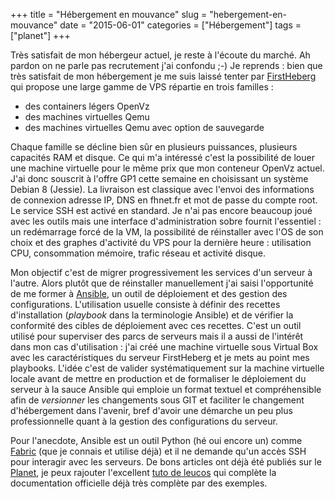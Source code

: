 +++
title = "Hébergement en mouvance"
slug = "hebergement-en-mouvance"
date = "2015-06-01"
categories = ["Hébergement"]
tags = ["planet"]
+++

Très satisfait de mon hébergeur actuel, je reste à l'écoute du marché. Ah
pardon on ne parle pas recrutement j'ai confondu ;-) Je reprends : bien que
très satisfait de mon hébergement je me suis laissé tenter par
[FirstHeberg](https://www.firstheberg.com) qui propose une large gamme de VPS
répartie en trois familles :

- des containers légers OpenVz
- des machines virtuelles Qemu
- des machines virtuelles Qemu avec option de sauvegarde

Chaque famille se décline bien sûr en plusieurs puissances, plusieurs capacités
RAM et disque. Ce qui m'a intéressé c'est la possibilité de louer une machine
virtuelle pour le même prix que mon conteneur OpenVz actuel. J'ai donc souscrit
à l'offre GP1 cette semaine en choisissant un système Debian 8 (Jessie). La
livraison est classique avec l'envoi des informations de connexion adresse IP,
DNS en fhnet.fr et mot de passe du compte root. Le service SSH est activé en
standard. Je n'ai pas encore beaucoup joué avec les outils mais une interface
d'administration sobre fournit l'essentiel : un redémarrage forcé de la VM, la
possibilité de réinstaller avec l'OS de son choix et des graphes d'activité du
VPS pour la dernière heure : utilisation CPU, consommation mémoire, trafic
réseau et activité disque.

Mon objectif c'est de migrer progressivement les services d'un serveur à
l'autre. Alors plutôt que de réinstaller manuellement j'ai saisi l'opportunité
de me former à [Ansible](http://docs.ansible.com), un outil de déploiement et
des gestion des configurations. L'utilisation usuelle consiste à définir des
recettes d'installation (*playbook* dans la terminologie Ansible) et de
vérifier la conformité des cibles de déploiement avec ces recettes. C'est un
outil utilisé pour superviser des parcs de serveurs mais il a aussi de
l'intérêt dans mon cas d'utilisation : j'ai créé une machine virtuelle sous
Virtual Box avec les caractéristiques du serveur FirstHeberg et je mets au
point mes playbooks. L'idée c'est de valider systématiquement sur la machine
virtuelle locale avant de mettre en production et de formaliser le déploiement
du serveur à la sauce Ansible qui emploie un format textuel et compréhensible
afin de *versionner* les changements sous GIT et faciliter le changement
d'hébergement dans l'avenir, bref d'avoir une démarche un peu plus
professionnelle quant à la gestion des configurations du serveur.

Pour l'anecdote, Ansible est un outil Python (hé oui encore un) comme
[Fabric](http://www.fabfile.org) (que je connais et utilise déjà) et il ne
demande qu'un accès SSH pour interagir avec les serveurs. De bons articles ont
déjà été publiés sur le [Planet](http://www.planet-libre.org), je peux rajouter
l'excellent [tuto de leucos](https://github.com/leucos/ansible-tuto)  qui
complète la documentation officielle déjà très complète par des exemples.
